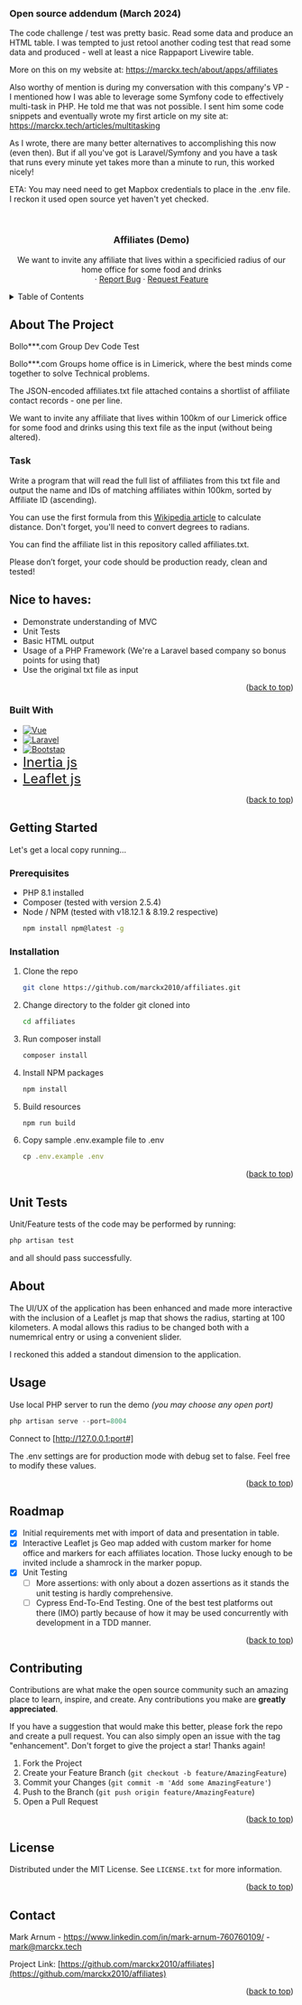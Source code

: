 <h3>Open source addendum (March 2024)</h3>
The code challenge / test was pretty basic. Read some data and produce an HTML table. I was tempted to just retool 
another coding test that read some data and produced - well at least a nice Rappaport Livewire table.

More on this on my website at: https://marckx.tech/about/apps/affiliates

Also worthy of mention is during my conversation with this company's VP - I mentioned how I was able to leverage
some Symfony code to effectively multi-task in PHP. He told me that was not possible. I sent him some code snippets
and eventually wrote my first article on my site at: https://marckx.tech/articles/multitasking

As I wrote, there are many better alternatives to accomplishing this now (even then). But if all you've got is
Laravel/Symfony and you have a task that runs every minute yet takes more than a minute to run, this worked nicely!

ETA: You may need need to get Mapbox credentials to place in the .env file. I reckon it used open source yet haven't yet checked.

<!-- PROJECT LOGO -->
<br />
<div align="center">
  <a href="https://github.com/marckx2010/affiliates">
    <!-- <img src="images/Screenshot 2023-08-08 105259.png" alt="Logo" width="80" height="80"> -->
  </a>

<h3 align="center">Affiliates (Demo)</h3>

  <p align="center">
    We want to invite any affiliate that lives within a specificied radius of our home office for some food and drinks 
    <br />
    <!-- <a href="https://github.com/github_username/repo_name"><strong>Explore the docs »</strong></a>
    <br />
    <br />
    <a href="https://github.com/github_username/repo_name">View Demo</a> -->
    ·
    <a href="https://github.com/github_username/repo_name/issues">Report Bug</a>
    ·
    <a href="https://github.com/github_username/repo_name/issues">Request Feature</a>
  </p>
</div>



<!-- TABLE OF CONTENTS -->
<details>
  <summary>Table of Contents</summary>
  <ol>
    <li>
      <a href="#about-the-project">About The Project</a>
      <ul>
        <li><a href="#built-with">Built With</a></li>
      </ul>
    </li>
    <li>
      <a href="#getting-started">Getting Started</a>
      <ul>
        <li><a href="#prerequisites">Prerequisites</a></li>
        <li><a href="#installation">Installation</a></li>
      </ul>
    </li>
    <li><a href="#usage">Usage</a></li>
    <!-- <li><a href="#roadmap">Roadmap</a></li>
    <li><a href="#acknowledgments">Acknowledgments</a></li>
    <li><a href="#contributing">Contributing</a></li> -->
    <li><a href="#license">License</a></li>
    <li><a href="#contact">Contact</a></li>

  </ol>
</details>



<!-- ABOUT THE PROJECT -->
## About The Project

<!-- [![Product Name Screen Shot][product-screenshot]](https://example.com) -->

Bollo***.com Group Dev Code Test

Bollo***.com Groups home office is in Limerick, where the best minds come together to solve Technical problems.

The JSON-encoded affiliates.txt file attached contains a shortlist of affiliate contact records - one per line.

We want to invite any affiliate that lives within 100km of our Limerick office for some food and drinks using this text file as the input (without being altered).

### Task
Write a program that will read the full list of affiliates from this txt file and output the name and IDs of matching affiliates within 100km, sorted by Affiliate ID (ascending).

You can use the first formula from this [Wikipedia article](https://en.wikipedia.org/wiki/Great-circle_distance) to calculate distance. Don't forget, you'll need to convert degrees to radians.

You can find the affiliate list in this repository called affiliates.txt.

Please don’t forget, your code should be production ready, clean and tested!

## Nice to haves:
- Demonstrate understanding of MVC
- Unit Tests
- Basic HTML output
- Usage of a PHP Framework (We're a Laravel based company so bonus points for using that)
- Use the original txt file as input

<p align="right">(<a href="#readme-top">back to top</a>)</p>


### Built With

* [![Vue][Vue.js]][Vue-url]
* [![Laravel][Laravel.com]][Laravel-url]
* [![Bootstap][Bootstrap.com]][Bootstrap-url] 
* <font size="5">[Inertia js][Inertia-url]</font>
* <font size="5">[Leaflet js][Leaflet-url]</font>

<p align="right">(<a href="#readme-top">back to top</a>)</p>



<!-- GETTING STARTED -->
## Getting Started

Let's get a local copy running...

### Prerequisites
- PHP 8.1 installed
- Composer (tested with version 2.5.4)
- Node / NPM (tested with v18.12.1 & 8.19.2 respective)
  ```sh
  npm install npm@latest -g
  ```

### Installation

1. Clone the repo
   ```sh
   git clone https://github.com/marckx2010/affiliates.git
   ```
2. Change directory to the folder git cloned into
   ```sh
   cd affiliates 
   ```
 
3. Run composer install
   ```sh
   composer install
   ```
4. Install NPM packages
   ```sh
   npm install
   ```
5. Build resources
   ```sh
   npm run build
   ```
6. Copy sample .env.example file to .env
   ```js
   cp .env.example .env
   ```

<p align="right">(<a href="#readme-top">back to top</a>)</p>

## Unit Tests
Unit/Feature tests of the code may be performed by running:

   ```js
   php artisan test
   ```
and all should pass successfully.

<!-- USAGE EXAMPLES -->
## About
The UI/UX of the application has been enhanced and made more interactive with the inclusion of a Leaflet js map that shows the radius, starting at 100 kilometers. A modal allows this radius to be changed both with a numemrical entry or using a convenient slider. 

I reckoned this added a standout dimension to the application.

## Usage
Use local PHP server to run the demo _(you may choose any open port)_
   ```js
   php artisan serve --port=8004
   ```

Connect to [http://127.0.0.1:port#]

The .env settings are for production mode with debug set to false. Feel free to modify these values.

<p align="right">(<a href="#readme-top">back to top</a>)</p>

<!-- ROADMAP -->
## Roadmap

- [x] Initial requirements met with import of data and presentation in table.
- [x] Interactive Leaflet js Geo map added with custom marker for home office and markers for each affiliates location. Those lucky enough to be invited include a shamrock in the marker popup.  
- [x] Unit Testing
    - [ ] More assertions: with only about a dozen assertions as it stands the unit testing is hardly comprehensive.
    - [ ] Cypress End-To-End Testing. One of the best test platforms out there (IMO) partly because of how it may be used concurrently with development in a TDD manner.
<p align="right">(<a href="#readme-top">back to top</a>)</p>



<!-- CONTRIBUTING -->
## Contributing

Contributions are what make the open source community such an amazing place to learn, inspire, and create. Any contributions you make are **greatly appreciated**.

If you have a suggestion that would make this better, please fork the repo and create a pull request. You can also simply open an issue with the tag "enhancement".
Don't forget to give the project a star! Thanks again!

1. Fork the Project
2. Create your Feature Branch (`git checkout -b feature/AmazingFeature`)
3. Commit your Changes (`git commit -m 'Add some AmazingFeature'`)
4. Push to the Branch (`git push origin feature/AmazingFeature`)
5. Open a Pull Request

<p align="right">(<a href="#readme-top">back to top</a>)</p>


<!-- LICENSE -->
## License

Distributed under the MIT License. See `LICENSE.txt` for more information.

<p align="right">(<a href="#readme-top">back to top</a>)</p>


<!-- CONTACT -->
## Contact

Mark Arnum - https://www.linkedin.com/in/mark-arnum-760760109/ - mark@marckx.tech

Project Link: [https://github.com/marckx2010/affiliates](https://github.com/marckx2010/affiliates)

<p align="right">(<a href="#readme-top">back to top</a>)</p>



<!-- ACKNOWLEDGMENTS 
## Acknowledgments

* []()
* []()
* []()

<p align="right">(<a href="#readme-top">back to top</a>)</p>
-->


<!-- MARKDOWN LINKS & IMAGES -->
<!-- https://www.markdownguide.org/basic-syntax/#reference-style-links -->
[contributors-shield]: https://img.shields.io/github/contributors/github_username/repo_name.svg?style=for-the-badge
[contributors-url]: https://github.com/github_username/repo_name/graphs/contributors
[forks-shield]: https://img.shields.io/github/forks/github_username/repo_name.svg?style=for-the-badge
[forks-url]: https://github.com/github_username/repo_name/network/members
[stars-shield]: https://img.shields.io/github/stars/github_username/repo_name.svg?style=for-the-badge
[stars-url]: https://github.com/github_username/repo_name/stargazers
[issues-shield]: https://img.shields.io/github/issues/github_username/repo_name.svg?style=for-the-badge
[issues-url]: https://github.com/github_username/repo_name/issues
[license-shield]: https://img.shields.io/github/license/github_username/repo_name.svg?style=for-the-badge
[license-url]: https://github.com/github_username/repo_name/blob/master/LICENSE.txt
[linkedin-shield]: https://img.shields.io/badge/-LinkedIn-black.svg?style=for-the-badge&logo=linkedin&colorB=555
[linkedin-url]: https://linkedin.com/in/linkedin_username
[product-screenshot]: images/screenshot.png
[Vue.js]: https://img.shields.io/badge/Vue.js-35495E?style=for-the-badge&logo=vuedotjs&logoColor=4FC08D
[Vue-url]: https://vuejs.org/
[Leaflet-com]: https://leafletjs.com/docs/images/logo-ua.png
[Leaflet-url]: https://leafletjs.com/
[Inertia0.com]: https://raw.githubusercontent.com/agungksidik/public-assets/master/logo/inertiajs-logo.png "width=100"
[Inertia-url]: https://inertiajs.com/
[Laravel.com]: https://img.shields.io/badge/Laravel-FF2D20?style=for-the-badge&logo=laravel&logoColor=white
[Laravel-url]: https://laravel.com
[Bootstrap.com]: https://img.shields.io/badge/Bootstrap-563D7C?style=for-the-badge&logo=bootstrap&logoColor=white
[Bootstrap-url]: https://getbootstrap.com

